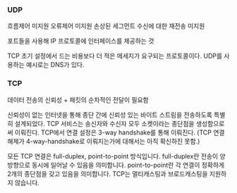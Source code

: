 ### UDP

흐름제어 미지원
오류제어 미지원
손상된 세그먼트 수신에 대한 재전송 미지원

포트들을 사용해 IP 프로토콜에 인터페이스를 제공하는 것

TCP 초기 설정에서 드는 비용보다 더 적은 메세지가 요구되는 프로토콜이다.
UDP를 사용하는 예시로는 DNS가 있다.



### TCP

데이터 전송의 신뢰성 + 패킷의 순차적인 전달이 필요함

신뢰성이 없는 인터넷을 통해 종단 간에 신뢰성 있는 바이트 스트림을 전송하도록 특별히 설계되었다.
TCP 서비스는 송신자와 수신자 모두 소켓이라는 종단점을 생성함으로써 이뤄진다.
TCP에서 연결 설정은 3-way handshake를 통해 이뤄진다.
(TCP 연결 해제가 4-way-handshake로 이뤄지는가에 대해서는 아직 확신하진 못함.)

모든 TCP 연결은 full-duplex, point-to-point 방식입니다.
full-duplex란 전송이 양방향으로 동시에 일어날 수 있음을 의미합니다.
point-to-point란 각 연결이 정확하게 2개의 종단점을 갖고 있음을 의미합니다.
TCP는 멀티캐스팅과 브로드캐스팅을 지원하지 않습니다.


